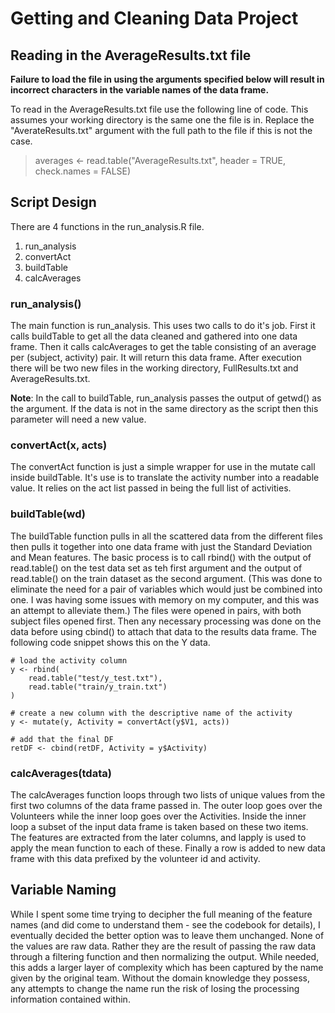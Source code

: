 # Getting and Cleaning Data Project

## Reading in the AverageResults.txt file

**Failure to load the file in using the arguments specified below will result in incorrect characters in the variable names of the data frame.**

To read in the AverageResults.txt file use the following line of code.  This assumes your working directory is the same one the file is in.  Replace the "AverateResults.txt" argument with the full path to the file if this is not the case.
> averages <- read.table("AverageResults.txt", header = TRUE, check.names = FALSE)

## Script Design
There are 4 functions in the run_analysis.R file.

1. run_analysis
2. convertAct
3. buildTable
4. calcAverages

### run_analysis()
The main function is run_analysis.  This uses two calls to do it's job.  First it calls buildTable to get all the data cleaned and gathered into one data frame.  Then it calls calcAverages to get the table consisting of an average per (subject, activity) pair.  It will return this data frame.  After execution there will be two new files in the working directory, FullResults.txt and AverageResults.txt.

**Note**: In the call to buildTable, run_analysis passes the output of getwd() as the argument.  If the data is not in the same directory as the script then this parameter will need a new value.

### convertAct(x, acts) 
The convertAct function is just a simple wrapper for use in the mutate call inside buildTable.  It's use is to translate the activity number into a readable value.  It relies on the act list passed in being the full list of activities.

### buildTable(wd)
The buildTable function pulls in all the scattered data from the different files then pulls it together into one data frame with just the Standard Deviation and Mean features.  The basic process is to call rbind() with the output of read.table() on the test data set as teh first argument and the output of read.table() on the train dataset as the second argument.  (This was done to eliminate the  need for a pair of variables which would just be combined into one.  I was having some issues with memory on my computer, and this was an attempt to alleviate them.)  The files were opened in pairs, with both subject files opened first.  Then any necessary processing was done on the data before using cbind() to attach that data to the results data frame.  The following code snippet shows this on the Y data.

    # load the activity column
    y <- rbind(
        read.table("test/y_test.txt"),
        read.table("train/y_train.txt")
    )

    # create a new column with the descriptive name of the activity
    y <- mutate(y, Activity = convertAct(y$V1, acts))

    # add that the final DF
    retDF <- cbind(retDF, Activity = y$Activity)


### calcAverages(tdata)
The calcAverages function loops through two lists of unique values from the first two columns of the data frame passed in.  The outer loop goes over the Volunteers while the inner loop goes over the Activities.  Inside the inner loop a subset of the input data frame is taken based on these two items.  The features are extracted from the later columns, and lapply is used to apply the mean function to each of these.  Finally a row is added to new data frame with this data prefixed by the volunteer id and activity.

## Variable Naming

While I spent some time trying to decipher the full meaning of the feature names (and did come to understand them - see the codebook for details), I eventually decided the better option was to leave them unchanged.  None of the values are raw data.  Rather they are the result of passing the raw data through a filtering function and then normalizing the output.  While needed, this adds a larger layer of complexity which has been captured by the name given by the original team.  Without the domain knowledge they possess, any attempts to change the name run the risk of losing the processing information contained within.
